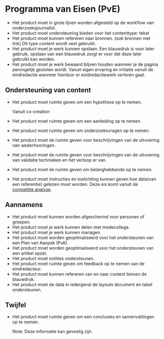 # Programma van Eisen \(PvE\)

* Het product moet in grote lijnen worden afgesteld op de workflow van onderzoeksjournalist.
* Het product moet ondersteuning bieden voor het contenttype: tekst
* Het product moet kunnen refereren naar bronnen. \(ook bronnen met link\)  Dit type content wordt veel gebruikt.
* Het product moet je werk kunnen opslaan.  Een blauwdruk is voor later gebruik, opslaan van een blauwdruk zorgt er voor dat deze later gebruikt kan worden.
* Het product moet je werk bewaard blijven houden wanneer je de pagina perongelijk gesloten wordt.  Vanuit eigen ervaring en irritatie vanuit de eindredactie wanneer hierdoor er eindredactiewerk verloren gaat.

## Ondersteuning van content

* Het product moet ruimte geven om een hypothese op te nemen.

  
  Vanuit co-creation

* Het product moet ruimte geven om een aanleiding op te nemen.
* Het product moet ruimte geven om onderzoeksvragen op te nemen.
* Het product moet de ruimte geven voor beschrijvingen van de uitvoering van wederhooringen.
* Het product moet de ruimte geven voor beschrijvingen van de uitvoering van validatie technieken en het verloop er van.
* Het product moet de ruimte geven om belanghebbende op te nemen.
* Het product moet instructies en toelichting kunnen geven hoe data\(van een referentie\) gelezen moet worden.  Deze eis komt vanuit de [competitie analyse](https://app.gitbook.com/@jorik/s/project-blauwdruk/research_methods/competitive_analysis).

## Aannamens

* Het product moet kunnen worden afgeschermd voor personen of groepen.
* Het product moet je werk kunnen delen met medecollega.
* Het product moet je werk kunnen managen.
* Het product moet worden geoptimaliseerd voor het ondersteunen van een Plan van Aanpak \(PvA\).
* Het product moet worden geoptimaliseerd voor het ondersteunen van een artikel opzet.
* Het product moet notities ondersteunen.
* Het product moet ruimte geven om feedback op te nemen van de eindredacteur.
* Het product moet kunnen refereren van en naar content binnen de blauwdruk.
* Het product moet de data in iedergeval de layouts document en tabel ondersteunen.

## Twijfel

* Het product moet ruimte geven om een conclusies en samenvattingen op te nemen.

  
   Note: Deze informatie kan gevoelig zijn.

